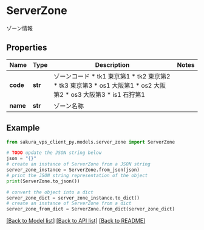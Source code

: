 # ServerZone

ゾーン情報

## Properties

Name | Type | Description | Notes
------------ | ------------- | ------------- | -------------
**code** | **str** | ゾーンコード * tk1 東京第1 * tk2 東京第2 * tk3 東京第3 * os1 大阪第1 * os2 大阪第2 * os3 大阪第3 * is1 石狩第1 | 
**name** | **str** | ゾーン名称 | 

## Example

```python
from sakura_vps_client_py.models.server_zone import ServerZone

# TODO update the JSON string below
json = "{}"
# create an instance of ServerZone from a JSON string
server_zone_instance = ServerZone.from_json(json)
# print the JSON string representation of the object
print(ServerZone.to_json())

# convert the object into a dict
server_zone_dict = server_zone_instance.to_dict()
# create an instance of ServerZone from a dict
server_zone_from_dict = ServerZone.from_dict(server_zone_dict)
```
[[Back to Model list]](../README.md#documentation-for-models) [[Back to API list]](../README.md#documentation-for-api-endpoints) [[Back to README]](../README.md)


